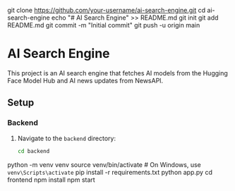 git clone https://github.com/your-username/ai-search-engine.git
cd ai-search-engine
echo "# AI Search Engine" >> README.md
git init
git add README.md
git commit -m "Initial commit"
git push -u origin main
# AI Search Engine

This project is an AI search engine that fetches AI models from the Hugging Face Model Hub and AI news updates from NewsAPI.

## Setup

### Backend

1. Navigate to the `backend` directory:
   ```bash
   cd backend
python -m venv venv
source venv/bin/activate  # On Windows, use `venv\Scripts\activate`
pip install -r requirements.txt
python app.py
cd frontend
npm install
npm start
